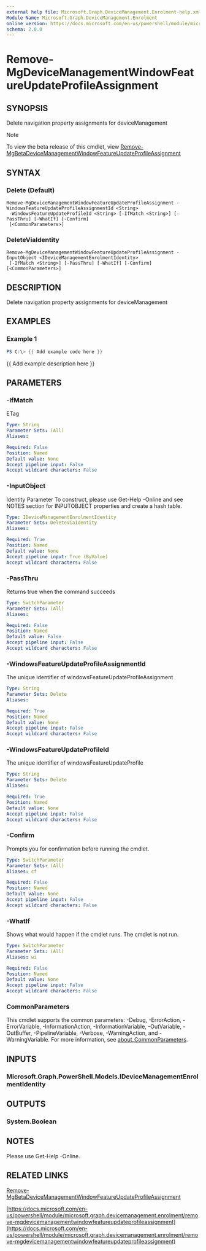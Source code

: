 ```yaml
---
external help file: Microsoft.Graph.DeviceManagement.Enrolment-help.xml
Module Name: Microsoft.Graph.DeviceManagement.Enrolment
online version: https://docs.microsoft.com/en-us/powershell/module/microsoft.graph.devicemanagement.enrolment/remove-mgdevicemanagementwindowfeatureupdateprofileassignment
schema: 2.0.0
---
```


# Remove-MgDeviceManagementWindowFeatureUpdateProfileAssignment

## SYNOPSIS
Delete navigation property assignments for deviceManagement

> [!NOTE]
> To view the beta release of this cmdlet, view [Remove-MgBetaDeviceManagementWindowFeatureUpdateProfileAssignment](/powershell/module/Microsoft.Graph.Beta.DeviceManagement.Enrolment/Remove-MgDeviceManagementWindowFeatureUpdateProfileAssignment?view=graph-powershell-beta)

## SYNTAX

### Delete (Default)
```
Remove-MgDeviceManagementWindowFeatureUpdateProfileAssignment -WindowsFeatureUpdateProfileAssignmentId <String>
 -WindowsFeatureUpdateProfileId <String> [-IfMatch <String>] [-PassThru] [-WhatIf] [-Confirm]
 [<CommonParameters>]
```

### DeleteViaIdentity
```
Remove-MgDeviceManagementWindowFeatureUpdateProfileAssignment -InputObject <IDeviceManagementEnrolmentIdentity>
 [-IfMatch <String>] [-PassThru] [-WhatIf] [-Confirm] [<CommonParameters>]
```

## DESCRIPTION
Delete navigation property assignments for deviceManagement

## EXAMPLES

### Example 1
```powershell
PS C:\> {{ Add example code here }}
```

{{ Add example description here }}

## PARAMETERS

### -IfMatch
ETag

```yaml
Type: String
Parameter Sets: (All)
Aliases:

Required: False
Position: Named
Default value: None
Accept pipeline input: False
Accept wildcard characters: False
```

### -InputObject
Identity Parameter
To construct, please use Get-Help -Online and see NOTES section for INPUTOBJECT properties and create a hash table.

```yaml
Type: IDeviceManagementEnrolmentIdentity
Parameter Sets: DeleteViaIdentity
Aliases:

Required: True
Position: Named
Default value: None
Accept pipeline input: True (ByValue)
Accept wildcard characters: False
```

### -PassThru
Returns true when the command succeeds

```yaml
Type: SwitchParameter
Parameter Sets: (All)
Aliases:

Required: False
Position: Named
Default value: False
Accept pipeline input: False
Accept wildcard characters: False
```

### -WindowsFeatureUpdateProfileAssignmentId
The unique identifier of windowsFeatureUpdateProfileAssignment

```yaml
Type: String
Parameter Sets: Delete
Aliases:

Required: True
Position: Named
Default value: None
Accept pipeline input: False
Accept wildcard characters: False
```

### -WindowsFeatureUpdateProfileId
The unique identifier of windowsFeatureUpdateProfile

```yaml
Type: String
Parameter Sets: Delete
Aliases:

Required: True
Position: Named
Default value: None
Accept pipeline input: False
Accept wildcard characters: False
```

### -Confirm
Prompts you for confirmation before running the cmdlet.

```yaml
Type: SwitchParameter
Parameter Sets: (All)
Aliases: cf

Required: False
Position: Named
Default value: None
Accept pipeline input: False
Accept wildcard characters: False
```

### -WhatIf
Shows what would happen if the cmdlet runs.
The cmdlet is not run.

```yaml
Type: SwitchParameter
Parameter Sets: (All)
Aliases: wi

Required: False
Position: Named
Default value: None
Accept pipeline input: False
Accept wildcard characters: False
```

### CommonParameters
This cmdlet supports the common parameters: -Debug, -ErrorAction, -ErrorVariable, -InformationAction, -InformationVariable, -OutVariable, -OutBuffer, -PipelineVariable, -Verbose, -WarningAction, and -WarningVariable. For more information, see [about_CommonParameters](http://go.microsoft.com/fwlink/?LinkID=113216).

## INPUTS

### Microsoft.Graph.PowerShell.Models.IDeviceManagementEnrolmentIdentity
## OUTPUTS

### System.Boolean
## NOTES
Please use Get-Help -Online.

## RELATED LINKS
[Remove-MgBetaDeviceManagementWindowFeatureUpdateProfileAssignment](/powershell/module/Microsoft.Graph.Beta.DeviceManagement.Enrolment/Remove-MgDeviceManagementWindowFeatureUpdateProfileAssignment?view=graph-powershell-beta)

[https://docs.microsoft.com/en-us/powershell/module/microsoft.graph.devicemanagement.enrolment/remove-mgdevicemanagementwindowfeatureupdateprofileassignment](https://docs.microsoft.com/en-us/powershell/module/microsoft.graph.devicemanagement.enrolment/remove-mgdevicemanagementwindowfeatureupdateprofileassignment)


